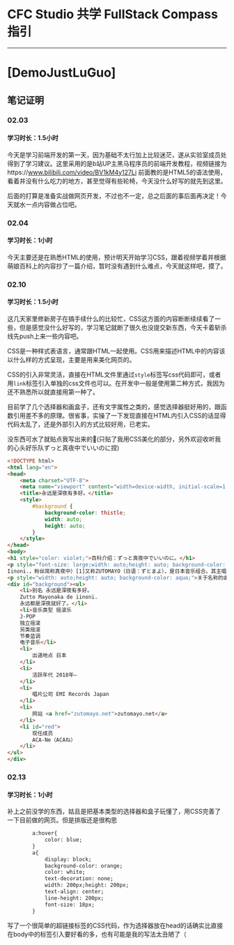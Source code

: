 # CFC Studio 共学 FullStack Compass 指引
---
# [DemoJustLuGuo]


## 笔记证明

<!-- Content_START -->

### 02.03

#### 学习时长：1.5小时

今天是学习前端开发的第一天，因为基础不太行加上比较迷茫，遂从实验室成员处得到了学习建议。这里采用的是b站UP主黑马程序员的前端开发教程，视频链接为https://www.bilibili.com/video/BV1kM4y127Li 前面教的是HTML5的语法使用，看着并没有什么吃力的地方，甚至觉得有些轮椅，今天没什么好写的就先到这里。

后面的打算是准备实战做网页开发，不过也不一定，总之后面的事后面再决定！今天就水一点内容做占位吧。

### 02.04

#### 学习时长：1小时

今天主要还是在熟悉HTML的使用，预计明天开始学习CSS，跟着视频学着并根据萌娘百科上的内容抄了一篇介绍，暂时没有遇到什么难点，今天就这样吧，摸了。


### 02.10

#### 学习时长：1.5小时

这几天家里修新房子在搞手续什么的比较忙，CSS这方面的内容断断续续看了一些，但是感觉没什么好写的，学习笔记就断了很久也没提交新东西，今天卡着斩杀线先push上来一些内容吧。

CSS是一种样式表语言，通常跟HTML一起使用。CSS用来描述HTML中的内容该以什么样的方式呈现，主要是用来美化网页的。

CSS的引入非常灵活，直接在HTML文件里通过`style`标签写css代码即可，或者用`link`标签引入单独的css文件也可以。在开发中一般是使用第二种方式，我因为还不熟悉所以就直接用第一种了。

目前学了几个选择器和画盒子，还有文字属性之类的，感觉选择器挺好用的，跟函数引用差不多的原理。很省事，实操了一下发现直接在HTML内引入CSS的话显得代码太乱了，还是外部引入的方式比较好用，已老实。

没东西可水了就贴点我写出来的💩(只贴了我用CSS美化的部分，另外欢迎收听我的心头好乐队ずっと真夜中でいいのに捏)
```HTML
<!DOCTYPE html>
<html lang="en">
<head>
    <meta charset="UTF-8">
    <meta name="viewport" content="width=device-width, initial-scale=1.0">
    <title>永远是深夜有多好。</title>
    <style>
        #background {
            background-color: thistle;
            width: auto;
            height: auto;
        }
    </style>
</head>
<body>
<h1 style="color: violet;">百科介绍：ずっと真夜中でいいのに。</h1>
<p style="font-size: large;width: auto;height: auto; background-color: aqua;" >永远是深夜有多好。（日语：ずっと真夜中でいいのに。，罗马字：Zutto Mayonaka de
Iinoni.，粉丝简称真夜中）[1]又称ZUTOMAYO（日语：ずとまよ），是日本音乐组合。其主唱、作词作曲均由ACA-Ne（ACAね）完成或合作完成。</p>
<p style="width: auto;height: auto; background-color: aqua;">关于名称的由来，ACA-ne在2021年1月30日播出的NHK节目“SONGS”中提到；“当我专注于某件事时，通常会发现已经变成了半夜或早晨。所以我想“永远是深夜有多好。””这个名字正是来源于此。 </p>
<div id="background"><ul>
    <li>别名 永远是深夜有多好。
    Zutto Mayonaka de iinoni.
    永远都是深夜就好了。</li>
    <li>音乐类型 摇滚乐
    J-POP
    独立摇滚
    另类摇滚
    节奏蓝调
    电子音乐</li>
    <li>
        出道地点 日本
    </li>
    <li>
        活跃年代 2018年–
    </li>
    <li>
        唱片公司 EMI Records Japan
    </li>
    <li>
        网站 <a href="zutomayo.net">zutomayo.net</a>
    </li>
    <li id="red">
        现任成员
        ACA-Ne（ACAね）
    </li>
</ul>
</div>
```

### 02.13
#### 学习时长：1小时

补上之前没学的东西，姑且是把基本类型的选择器和盒子玩懂了，用CSS完善了一下目前做的网页。但是排版还是很构思
```html
        a:hover{
            color: blue;
        }
        a{
            display: block;
            background-color: orange;
            color: white;
            text-decoration: none;
            width: 200px;height: 200px;
            text-align: center;
            line-height: 200px;
            font-size: 18px;
        }
```
写了一个很简单的超链接标签的CSS代码，作为选择器放在head的话确实比直接在body中的标签引入要好看的多，也有可能是我的写法太丑陋了（
<!-- Content_END -->
